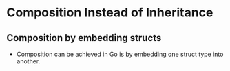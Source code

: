 # Composition Instead of Inheritance

## Composition by embedding structs

* Composition can be achieved in Go is by embedding one struct type into another.